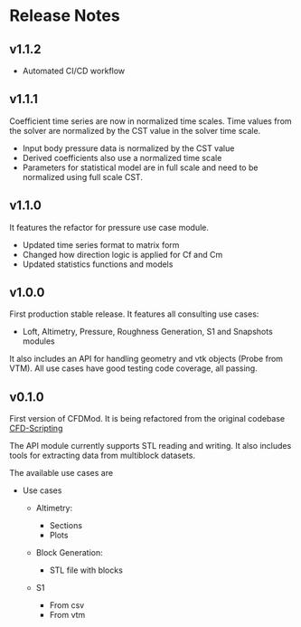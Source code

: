 # Release Notes

## v1.1.2

- Automated CI/CD workflow

## v1.1.1

Coefficient time series are now in normalized time scales.
Time values from the solver are normalized by the CST value in the solver time scale.

- Input body pressure data is normalized by the CST value
- Derived coefficients also use a normalized time scale
- Parameters for statistical model are in full scale and need to be normalized using full scale CST.

## v1.1.0

It features the refactor for pressure use case module.

- Updated time series format to matrix form
- Changed how direction logic is applied for Cf and Cm
- Updated statistics functions and models

## v1.0.0

First production stable release.
It features all consulting use cases:

- Loft, Altimetry, Pressure, Roughness Generation, S1 and Snapshots modules

It also includes an API for handling geometry and vtk objects (Probe from VTM).
All use cases have good testing code coverage, all passing.

## v0.1.0

First version of CFDMod. It is being refactored from the
original codebase [CFD-Scripting](https://github.com/AeroSim-CFD/cfd-scripting)

The API module currently supports STL reading and writing.
It also includes tools for extracting data from multiblock datasets.

The available use cases are

- Use cases

  - Altimetry:

    - Sections
    - Plots

  - Block Generation:

    - STL file with blocks

  - S1

    - From csv
    - From vtm
